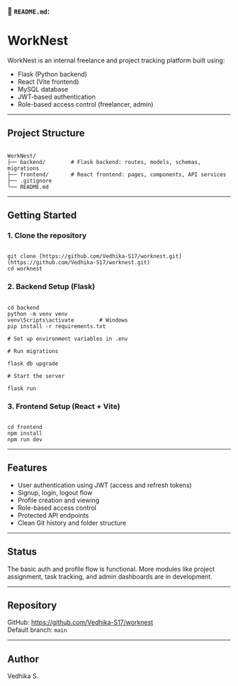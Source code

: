 
### 📄 `README.md`:


# WorkNest

WorkNest is an internal freelance and project tracking platform built using:

- Flask (Python backend)
- React (Vite frontend)
- MySQL database
- JWT-based authentication
- Role-based access control (freelancer, admin)

---

## Project Structure

```

WorkNest/
├── backend/        # Flask backend: routes, models, schemas, migrations
├── frontend/       # React frontend: pages, components, API services
├── .gitignore
└── README.md

```

---

## Getting Started

### 1. Clone the repository

```

git clone [https://github.com/Vedhika-S17/worknest.git](https://github.com/Vedhika-S17/worknest.git)
cd worknest

```

### 2. Backend Setup (Flask)

```

cd backend
python -m venv venv
venv\Scripts\activate        # Windows
pip install -r requirements.txt

# Set up environment variables in .env

# Run migrations

flask db upgrade

# Start the server

flask run

```

### 3. Frontend Setup (React + Vite)

```

cd frontend
npm install
npm run dev

```

---

## Features

- User authentication using JWT (access and refresh tokens)
- Signup, login, logout flow
- Profile creation and viewing
- Role-based access control
- Protected API endpoints
- Clean Git history and folder structure

---

## Status

The basic auth and profile flow is functional. More modules like project assignment, task tracking, and admin dashboards are in development.

---

## Repository

GitHub: https://github.com/Vedhika-S17/worknest  
Default branch: `main`

---

## Author

Vedhika S.
```



